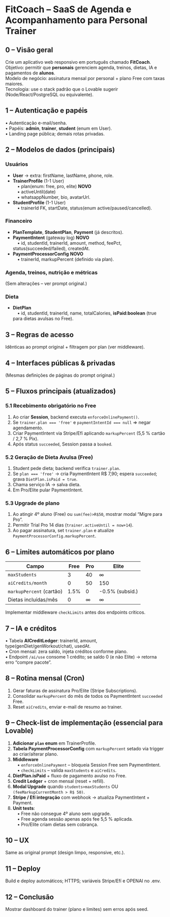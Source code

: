 # FitCoach – SaaS de Agenda e Acompanhamento para Personal Trainer

## 0 – Visão geral

Crie um aplicativo web responsivo em português chamado **FitCoach**.  
Objetivo: permitir que **personais** gerenciem agenda, treinos, dietas, IA e pagamentos de **alunos**.  
Modelo de negócio: assinatura mensal por personal + plano Free com taxas maiores.  
Tecnologia: use o stack padrão que o Lovable sugerir (Node/React/PostgreSQL ou equivalente).

## 1 – Autenticação e papéis

• Autenticação e-mail/senha.  
• Papéis: **admin**, **trainer**, **student** (enum em User).  
• Landing page pública; demais rotas privadas.

## 2 – Modelos de dados (principais)

### Usuários

- **User** → extra: firstName, lastName, phone, role.
- **TrainerProfile** (1-1 User)  
   • plan(enum: free, pro, elite) **NOVO**  
   • activeUntil(date)  
   • whatsappNumber, bio, avatarUrl.
- **StudentProfile** (1-1 User)  
   • trainerId FK, startDate, status(enum active/paused/cancelled).

### Financeiro

- **PlanTemplate**, **StudentPlan**, **Payment** (já descritos).
- **PaymentIntent** (gateway log) **NOVO**  
   • id, studentId, trainerId, amount, method, feePct, status(succeeded/failed), createdAt.
- **PaymentProcessorConfig** **NOVO**  
   • trainerId, markupPercent (definido via plan).

### Agenda, treinos, nutrição e métricas

(Sem alterações – ver prompt original.)

### Dieta

- **DietPlan**  
   • id, studentId, trainerId, name, totalCalories, **isPaid:boolean** (true para dietas avulsas no Free).

## 3 – Regras de acesso

Idênticas ao prompt original + filtragem por plan (ver middleware).

## 4 – Interfaces públicas & privadas

(Mesmas definições de páginas do prompt original.)

## 5 – Fluxos principais (atualizados)

### 5.1 Recebimento obrigatório no Free

1. Ao criar **Session**, backend executa `enforceOnlinePayment()`.
2. Se `trainer.plan === 'free'` e `paymentIntentId === null` ⇒ negar agendamento.
3. Criar PaymentIntent via Stripe/Efí aplicando `markupPercent` (5,5 % cartão / 2,7 % Pix).
4. Após status `succeeded`, Session passa a `booked`.

### 5.2 Geração de Dieta Avulsa (Free)

1. Student pede dieta; backend verifica `trainer.plan`.
2. Se `plan === 'free'` → cria PaymentIntent R$ 7,90; espera `succeeded`; grava `DietPlan.isPaid = true`.
3. Chama serviço IA → salva dieta.
4. Em Pro/Elite pular PaymentIntent.

### 5.3 Upgrade de plano

1. Ao atingir 4º aluno (Free) ou `sum(fee)>R$50`, mostrar modal “Migre para Pro”.
2. Permitir Trial Pro 14 dias (`trainer.activeUntil = now+14`).
3. Ao pagar assinatura, set `trainer.plan` e atualize `PaymentProcessorConfig.markupPercent`.

## 6 – Limites automáticos por plano

| Campo                    | Free | Pro | Elite           |
| ------------------------ | ---- | --- | --------------- |
| `maxStudents`            | 3    | 40  | ∞               |
| `aiCredits/month`        | 0    | 50  | 150             |
| `markupPercent` (cartão) | 1.5% | 0   | -0.5% (subsid.) |
| Dietas incluídas/mês     | 0    | ∞   | ∞               |

Implementar middleware `checkLimits` antes dos endpoints críticos.

## 7 – IA e créditos

• Tabela **AICreditLedger**: trainerId, amount, type(genDiet/genWorkout/chat), usedAt.  
• Cron mensal: zera saldo, injeta créditos conforme plano.  
• Endpoint `/ai/use` consome 1 crédito; se saldo 0 (e não Elite) → retorna erro “compre pacote”.

## 8 – Rotina mensal (Cron)

1. Gerar faturas de assinatura Pro/Elite (Stripe Subscriptions).
2. Consolidar `markupPercent` do mês de todos os PaymentIntent `succeeded` Free.
3. Reset `aiCredits`, enviar e-mail de resumo ao trainer.

## 9 – Check-list de implementação **(essencial para Lovable)**

1. **Adicionar `plan` enum** em TrainerProfile.
2. **Tabela PaymentProcessorConfig** com `markupPercent` setado via trigger ao criar/alterar plano.
3. **Middleware**  
    • `enforceOnlinePayment` – bloqueia Session Free sem PaymentIntent.  
    • `checkLimits` – valida `maxStudents` e `aiCredits`.
4. **DietPlan.isPaid** + fluxo de pagamento avulso no Free.
5. **Credit Ledger** + cron mensal (reset + refill).
6. **Modal Upgrade** quando `students>maxStudents` OU `(feeMarkupCurrentMonth > R$ 50)`.
7. **Stripe / Efí integração** com webhook → atualiza PaymentIntent + Payment.
8. **Unit tests**:  
    • Free não consegue 4º aluno sem upgrade.  
    • Free agenda sessão apenas após fee 5,5 % aplicada.  
    • Pro/Elite criam dietas sem cobrança.

## 10 – UX

Same as original prompt (design limpo, responsive, etc.).

## 11 – Deploy

Build e deploy automáticos; HTTPS; variáveis Stripe/Efí e OPENAI no .env.

## 12 – Conclusão

Mostrar dashboard do trainer (plano e limites) sem erros após seed.
